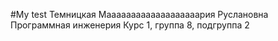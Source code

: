 #My test
Темницкая
Мааааааааааааааааааария
Руслановна
Программная инженерия
Курс 1, группа 8, подгруппа 2
